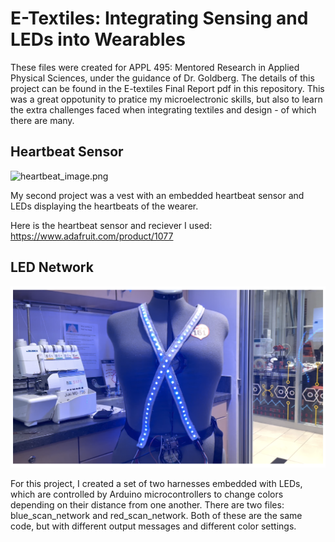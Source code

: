 # E-Textiles: Integrating Sensing and LEDs into Wearables

These files were created for APPL 495: Mentored Research in Applied Physical Sciences, under the guidance of Dr. Goldberg. 
The details of this project can be found in the E-textiles Final Report pdf in this repository. 
This was a great oppotunity to pratice my microelectronic skills, but also to learn the extra challenges faced when integrating textiles and design - of which there are many.

## Heartbeat Sensor 

![heartbeat_image.png](heartbeat_image.jpg)

My second project was a vest with an embedded heartbeat sensor and LEDs displaying the heartbeats of the wearer. 

Here is the heartbeat sensor and reciever I used: https://www.adafruit.com/product/1077

## LED Network

![network_image.png](network_image.png)

For this project, I created a set of two harnesses embedded with LEDs, which are controlled by Arduino microcontrollers to change colors depending on their distance from one another. 
There are two files: blue_scan_network and red_scan_network. Both of these are the same code, but with different output messages and different color settings. 
